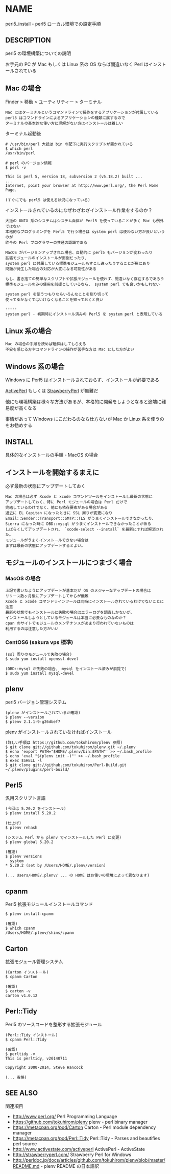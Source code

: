 # NAME

perl5_install - perl5 ローカル環境での設定手順

## DESCRIPTION

perl5 の環境構築についての説明

お手元の PC が Mac もしくは Linux 系の OS ならば間違いなく Perl はインストールされている

## Mac の場合

Finder > 移動 > ユーティリティー > ターミナル

```text
Mac にはターミナルというコマンドラインで操作をするアプリケーションが付属している
perl5 はコマンドラインによるアプリケーションの種類に属するので
ターミナルの基本的な使い方に理解がない方はインストールは難しい
```

ターミナル起動後

```console
# /usr/bin/perl 大抵は bin の配下に実行スクリプトが置かれている
$ which perl
/usr/bin/perl

# perl のバージョン情報
$ perl -v

This is perl 5, version 18, subversion 2 (v5.18.2) built ...
...
Internet, point your browser at http://www.perl.org/, the Perl Home Page.

(すぐにでも perl5 は使える状況になっている)
```

インストールされているのになぜわざわざインストール作業をするのか？

```text
大抵の UNIX 系のシステムはシステム自体が Perl5 を使っていることが多く Mac も例外ではない
本格的なプログラミングを Perl5 で行う場合は system perl は使わない方が良いというのが
昨今の Perl プログラマーの共通の認識である

MacOS がバージョンアップされた場合、自動的に perl5 もバージョンが変わったり
拡張モジュールのインストールが面倒だったり、
system perl に付属している標準モジュールもすこし違ったりすることが稀にあり
問題が発生した場合の対応が大変になる可能性がある

もし、書き捨ての簡単なスクリプトや拡張モジュールを使わず、間違いなく存在するであろう
標準モジュールのみの使用を前提としているなら、 system perl でも良いかもしれない

system perl を使うつもりならいろんなことを割り切って
使ってゆかなくてはいけなくなることを知っておくと良い

-----
system perl - 初期時にインストール済みの Perl5 を system perl と表現している
```

## Linux 系の場合

```text
Mac の場合の手順を読めば理解はしてもらえる
不安を感じる方やコマンドラインの操作が苦手な方は Mac にした方がよい
```

## Windows 系の場合

Windows に Perl5 はインストールされておらず、インストールが必要である

[ActivePerl](http://www.activestate.com/activeperl) もしくは [StrawberryPerl](http://strawberryperl.com/) が無難だ

他にも環境構築は様々な方法があるが、本格的に開発をしようとなると途端に難易度が高くなる

事情があって Windows にこだわるのなら仕方ないが Mac か Linux 系を使うのをお勧めする

## INSTALL

具体的なインストールの手順 - MacOS の場合

## インストールを開始するまえに

必ず最新の状態にアップデートしておく

```text
Mac の場合は必ず Xcode と xcode コマンドツールをインストールし最新の状態に
アップデートしておく、特に Perl モジュールの場合は Perl だけで
完結しているわけでなく、他にも依存要素がある場合がある
過去に EL Capitan になったときに SSL 周りが変更になり
Email::Sender::Transport::SMTP::TLS がうまくインストールできなかったり、
Sierra になった時に DBD::mysql がうまくインストールできなかったことがある
しばらくしてアップデートされ、 `xcode-select --install` を最新にすれば解消された。
モジュールがうまくインストールできない場合は
まずは最新の状態にアップデートするとよい。
```

## モジュールのインストールにつまづく場合

### MacOS の場合

```text
上記で書いたようにアップデートが基本だが OS のメジャーなアップデートの場合は
リリース数ヶ月後にアップデートしてからが無難
Xcode と xcode コマンドラインツールは同時にインストールされているわけでないことに注意
最新の状態でもインストールに失敗の場合はエラーログを調査しかないが、
インストールしようとしているモジュールは本当に必要なものなのか？
cpan のサイトでモジュールのメンテナンスがあまり行われていないものは
利用するのは注意した方がいい
```

### CentOS6 (sakura vps 標準)

```console
(ssl 周りのモジュールで失敗の場合)
$ sudo yum install openssl-devel

(DBD::mysql が失敗の場合、 mysql をインストール済みが前提で)
$ sudo yum install mysql-devel
```

## plenv

perl5 バージョン管理システム

```console
(plenv がインストールされているか確認)
$ plenv --version
$ plenv 2.1.1-9-g26dbef7
```

plenv がインストールされていなければインストール

```console
(詳しい手順は https://github.com/tokuhirom/plenv 参照)
$ git clone git://github.com/tokuhirom/plenv.git ~/.plenv
$ echo 'export PATH="$HOME/.plenv/bin:$PATH"' >> ~/.bash_profile
$ echo 'eval "$(plenv init -)"' >> ~/.bash_profile
$ exec $SHELL -l
$ git clone git://github.com/tokuhirom/Perl-Build.git ~/.plenv/plugins/perl-build/
```

## Perl5

汎用スクリプト言語

```console
(今回は 5.20.2 をインストール)
$ plenv install 5.20.2

(仕上げ)
$ plenv rehash

(システム Perl から plenv でインストールした Perl に変更)
$ plenv global 5.20.2

(確認)
$ plenv versions
  system
* 5.20.2 (set by /Users/HOME/.plenv/version)

(... Users/HOME/.plenv/ ... の HOME はお使いの環境によって異なります)
```

## cpanm

Perl5 拡張モジュールインストールコマンド

```console
$ plenv install-cpanm

(確認)
$ which cpanm
/Users/HOME/.plenv/shims/cpanm
```

## Carton

拡張モジュール管理システム

```console
(Carton インストール)
$ cpanm Carton

(確認)
$ carton -v
carton v1.0.12
```

## Perl::Tidy

Perl5 のソースコードを整形する拡張モジュール

```console
(Perl::Tidy インストール)
$ cpanm Perl::Tidy

(確認)
$ perltidy -v
This is perltidy, v20140711

Copyright 2000-2014, Steve Hancock

(... 省略)
```

## SEE ALSO

関連項目

- <http://www.perl.org/> Perl Programming Language
- <https://github.com/tokuhirom/plenv> plenv - perl binary manager
- <https://metacpan.org/pod/Carton> Carton - Perl module dependency manager
- <https://metacpan.org/pod/Perl::Tidy> Perl::Tidy - Parses and beautifies perl source
- <http://www.activestate.com/activeperl> ActivePerl - ActiveState
- <http://strawberryperl.com/> Strawberry Perl for Windows
- <http://perldoc.jp/docs/articles/github.com/tokuhirom/plenv/blob/master/README.md> - plenv README の日本語訳
